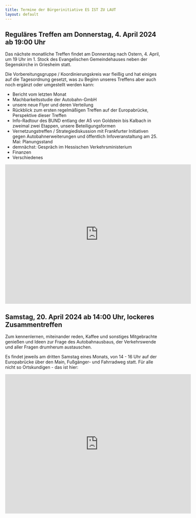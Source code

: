 ```yaml
---
title: Termine der Bürgerinitiative ES IST ZU LAUT
layout: default
---
```


## Reguläres Treffen am Donnerstag, 4. April 2024 ab 19:00 Uhr

Das nächste monatliche Treffen findet am Donnerstag nach
Ostern, 4. April, um 19 Uhr im 1. Stock des Evangelischen Gemeindehauses
neben der Segenskirche in Griesheim statt.

Die Vorbereitungsgruppe / Koordinierungskreis war fleißig und hat
einiges auf die Tagesordnung gesetzt, was zu Beginn unseres Treffens
aber auch noch ergänzt oder umgestellt werden kann:

- Bericht vom letzten Monat
- Machbarkeitsstudie der Autobahn-GmbH
- unsere neue Flyer und deren Verteilung
- Rückblick zum ersten regelmäßigen Treffen auf der Europabrücke,
Perspektive dieser Treffen
- Info-Radtour des BUND entlang der A5 von Goldstein bis Kalbach in
zweimal zwei Etappen, unsere Beteiligungsformen
- Vernetzungstreffen / Strategiediskussion mit Frankfurter Initiativen
gegen Autobahnerweiterungen und öffentlich Infoveranstaltung am 25. Mai:
Planungsstand
- demnächst: Gespräch im Hessischen Verkehrsministerium
- Finanzen
- Verschiedenes

<iframe src="https://www.google.com/maps/embed?pb=!1m14!1m8!1m3!1d2559.7250536635793!2d8.6042458!3d50.0914344!3m2!1i1024!2i768!4f13.1!3m3!1m2!1s0x47bd0a3560c32ad3%3A0x2423249f2d971a3f!2sAlte%20Falterstra%C3%9Fe%206%2C%2065933%20Frankfurt%20am%20Main!5e0!3m2!1sde!2sde!4v1705343460586!5m2!1sde!2sde" width="600" height="450" style="border:0;" allowfullscreen="" loading="lazy" referrerpolicy="no-referrer-when-downgrade"></iframe>

## Samstag, 20. April 2024 ab 14:00 Uhr, lockeres Zusammentreffen

Zum kennenlernen, miteinander reden, Kaffee und sonstiges Mitgebrachte genießen und Ideen zur Frage des Autobahnausbaus, der Verkehrswende und aller Fragen drumherum austauschen.

Es findet jeweils am dritten Samstag eines Monats, von 14 - 16 Uhr auf der Europabrücke über den Main, Fußgänger- und Fahrradweg statt. Für alle nicht so Ortskundigen - das ist hier:

<iframe src="https://www.google.com/maps/embed?pb=!1m17!1m12!1m3!1d2559.8371384544007!2d8.617371!3d50.089335999999996!2m3!1f0!2f0!3f0!3m2!1i1024!2i768!4f13.1!3m2!1m1!2zNTDCsDA1JzIxLjYiTiA4wrAzNycwMi41IkU!5e0!3m2!1sde!2sde!4v1710307283210!5m2!1sde!2sde" width="600" height="450" style="border:0;" allowfullscreen="" loading="lazy" referrerpolicy="no-referrer-when-downgrade"></iframe>

<!-- Das Treffen der Bürgerinitiative ist diesmal im Heimathaus Goldstein, Goldsteinstraße 300 -->

<!-- <iframe src="https://www.google.com/maps/embed?pb=!1m18!1m12!1m3!1d2560.19283048227!2d8.609488912765515!3d50.08267647140557!2m3!1f0!2f0!3f0!3m2!1i1024!2i768!4f13.1!3m3!1m2!1s0x47bd0bb22c193c37%3A0xe97bb55d31252d30!2sGoldsteinstra%C3%9Fe%20300%2C%2060529%20Frankfurt%20am%20Main!5e0!3m2!1sde!2sde!4v1708159476847!5m2!1sde!2sde" width="600" height="450" style="border:0;" allowfullscreen="" loading="lazy" referrerpolicy="no-referrer-when-downgrade"></iframe> -->

<!--Das Treffen der Bürgerinitiative ist diesmal im Gemeindehaus der Dankeskirche in Goldstein -->

<!--iframe src="https://www.google.com/maps/embed?pb=!1m18!1m12!1m3!1d2560.165859136906!2d8.60626057681389!3d50.08318147152423!2m3!1f0!2f0!3f0!3m2!1i1024!2i768!4f13.1!3m3!1m2!1s0x47bd0bb2e041680d%3A0x32a09860ec50e2f7!2sEvangelische%20Dankeskirche%20Frankfurt%20-%20Evangelische%20Dankeskirchengemeinde%20Frankfurt%2FMain!5e0!3m2!1sde!2sde!4v1698586884383!5m2!1sde!2sde" width="600" height="450" style="border:0;" allowfullscreen="" loading="lazy" referrerpolicy="no-referrer-when-downgrade"></iframe-->
